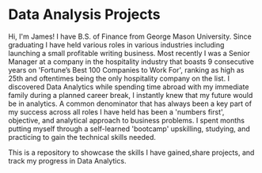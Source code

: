 # Data Analysis Projects
 
Hi, I'm James!  I have B.S. of Finance from George Mason University.  Since graduating I have held various roles in various industries including launching a small profitable writing business.  Most recently I was a Senior Manager at a company in the hospitality industry that boasts 9 consecutive years on 'Fortune’s Best 100 Companies to Work For', ranking as high as 25th and oftentimes being the only hospitality company on the list.  I discovered Data Analytics while spending time abroad with my immediate family during a planned career break, I instantly knew that my future would be in analytics.  A common denominator that has always been a key part of my success across all roles I have held has been a 'numbers first', objective, and analytical approach to business problems.  I spent months putting myself through a self-learned 'bootcamp' upskilling, studying, and practicing to gain the technical skills needed.  

This is a repository to showcase the skills I have gained,share projects, and track my progress in Data Analytics.


